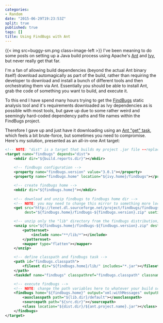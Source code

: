 ```yaml
---
categories:
- Random
date: "2015-06-29T19:23:53Z"
split: true
published: true
tags: []
title: Using FindBugs with Ant
---
```


{{< img src=buggy-sm.png class=image-left >}} I've been meaning to
do some posts on setting up a Java build process using Apache's
[Ant](https://ant.apache.org/) and [Ivy](https://ant.apache.org/ivy/),
but never really get that far.

I'm a fan of allowing build dependencies (beyond the actual Ant binary
itself) download automagically as part of the build, rather than
requiring the developer to download and install a bunch of different
tools and then orchestrating them via Ant. Essentially you should be
able to install Ant, grab the code of something you want to build, and
execute it.

To this end I have spend many hours trying to get the
[FindBugs](http://findbugs.sourceforge.net/) static analysis tool and
it's requirements downloaded as Ivy dependencies as is possible with
most tools, but gave up due to some rather weird and seemingly
hard-coded dependency paths and file names within the FindBugs project.

Therefore I gave up and just have it downloading using an [Ant "get"
task](https://ant.apache.org/manual/Tasks/get.html), which feels a bit
brute-force, but sometimes you need to compromise. Here's my solution,
presented as an all-in-one Ant target:

<!--more-->

```xml
<!-- NOTE: "dist" is a target that builds my project .jar file --replace it with your jar build target -->
<target name="findbugs" depends="dist">
    <mkdir dir="${build.reports.dir}"></mkdir>
    
    <!-- findbugs configuration -->
    <property name="findbugs.version" value="3.0.1"></property>
    <property name="findbugs.home" location="${ivy.home}/findbugs"></property>

    <!-- create findbugs home -->
    <mkdir dir="${findbugs.home}"></mkdir>
    
    <!-- download and unzip findbugs to findbugs home dir -->
    <!-- NOTE: you may need to change this mirror to something more local to you -->
    <get src="http://tenet.dl.sourceforge.net/project/findbugs/findbugs/${findbugs.version}/findbugs-${findbugs.version}.zip" 
         dest="${findbugs.home}/findbugs-${findbugs.version}.zip" usetimestamp="true" verbose="true"></get>

    <!-- unzip only the "lib" directory from the findbugs distribution, it's all that's needed -->
    <unzip src="${findbugs.home}/findbugs-${findbugs.version}.zip" dest="${findbugs.home}/lib">
        <patternset>
            <include name="**/lib/*"></include>
        </patternset>
        <mapper type="flatten"></mapper>
    </unzip>

    <!-- define classpath and findbugs task -->
    <path id="findbugs.classpath">
        <fileset dir="${findbugs.home}/lib/" includes="*.jar"></fileset>
    </path>
    <taskdef name="findbugs" classpathref="findbugs.classpath" classname="edu.umd.cs.findbugs.anttask.FindBugsTask"></taskdef>

    <!-- execute findbugs -->
    <!-- NOTE: change the path variables here to whatever your build script or project needs -->
    <findbugs home="${findbugs.home}" output="xml:withMessages" outputFile="${build.reports.dir}/findbugs.xml" nested="false">
        <auxclasspath path="${lib.dir}/default"></auxclasspath>
        <sourcepath path="${src.dir}"></sourcepath>
        <class location="${dist.dir}/${ant.project.name}.jar"></class>
    </findbugs>
</target>
```
